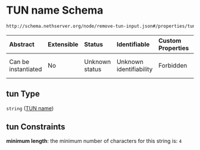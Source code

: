 # TUN name Schema

```txt
http://schema.nethserver.org/node/remove-tun-input.json#/properties/tun
```



| Abstract            | Extensible | Status         | Identifiable            | Custom Properties | Additional Properties | Access Restrictions | Defined In                                                                   |
| :------------------ | :--------- | :------------- | :---------------------- | :---------------- | :-------------------- | :------------------ | :--------------------------------------------------------------------------- |
| Can be instantiated | No         | Unknown status | Unknown identifiability | Forbidden         | Allowed               | none                | [remove-tun-input.json\*](node/remove-tun-input.json "open original schema") |

## tun Type

`string` ([TUN name](remove-tun-input-properties-tun-name.md))

## tun Constraints

**minimum length**: the minimum number of characters for this string is: `4`
